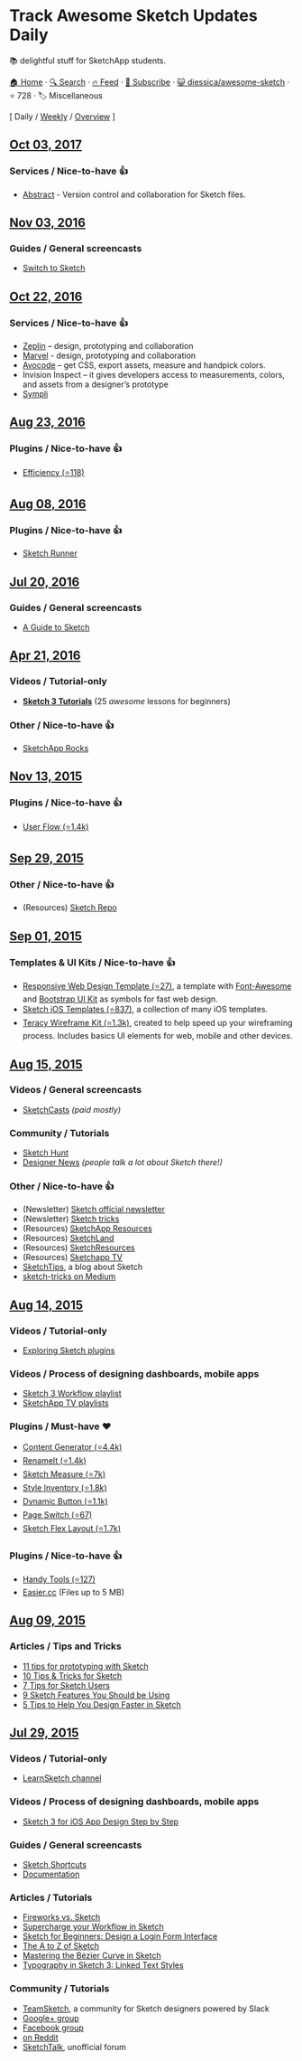 # Track Awesome Sketch Updates Daily

:books: delightful stuff for SketchApp students.

[🏠 Home](/README.md) · [🔍 Search](https://test.trackawesomelist.com/search/) · [🔥 Feed](https://test.trackawesomelist.com/diessica/awesome-sketch/feed.xml) · [📮 Subscribe](https://trackawesomelist.us17.list-manage.com/subscribe?u=d2f0117aa829c83a63ec63c2f&id=36a103854c) · [😺 diessica/awesome-sketch](https://github.com/diessica/awesome-sketch/blob/master/README.md) · ⭐ 728 · 🏷️ Miscellaneous

[ Daily / [Weekly](/content/diessica/awesome-sketch/week/README.md) / [Overview](/content/diessica/awesome-sketch/readme/README.md) ]



## [Oct 03, 2017](/content/2017/10/03/README.md)

### Services / Nice-to-have :thumbsup:

*   [Abstract](https://www.goabstract.com/) - Version control and collaboration for Sketch files.

## [Nov 03, 2016](/content/2016/11/03/README.md)

### Guides / General screencasts

*   [Switch to Sketch](https://www.switchtosketchapp.com/)

## [Oct 22, 2016](/content/2016/10/22/README.md)

### Services / Nice-to-have :thumbsup:

*   [Zeplin](https://zeplin.io) – design, prototyping and collaboration
*   [Marvel](https://marvelapp.com) - design, prototyping and collaboration
*   [Avocode](https://avocode.com) – get CSS, export assets, measure and handpick colors.
*   Invision Inspect – it gives developers access to measurements, colors, and assets from a designer’s prototype
*   [Sympli](https://sympli.io)

## [Aug 23, 2016](/content/2016/08/23/README.md)

### Plugins / Nice-to-have :thumbsup:

*   [Efficiency (⭐118)](https://github.com/x-raizor/Efficiency)

## [Aug 08, 2016](/content/2016/08/08/README.md)

### Plugins / Nice-to-have :thumbsup:

*   [Sketch Runner](http://sketchrunner.com)

## [Jul 20, 2016](/content/2016/07/20/README.md)

### Guides / General screencasts

*   [A Guide to Sketch](https://readymag.com/u91593485/guidetosketch/)

## [Apr 21, 2016](/content/2016/04/21/README.md)

### Videos / Tutorial-only

*   **[Sketch 3 Tutorials](https://www.youtube.com/playlist?list=PLLnpHn493BHE6UIsdKYlS5zu-ZYvx22CS)** (25 *awesome* lessons for beginners)

### Other / Nice-to-have :thumbsup:

*   [SketchApp Rocks](http://sketchapp.rocks/)

## [Nov 13, 2015](/content/2015/11/13/README.md)

### Plugins / Nice-to-have :thumbsup:

*   [User Flow (⭐1.4k)](https://github.com/abynim/UserFlows)

## [Sep 29, 2015](/content/2015/09/29/README.md)

### Other / Nice-to-have :thumbsup:

*   (Resources) [Sketch Repo](http://sketchrepo.com/)

## [Sep 01, 2015](/content/2015/09/01/README.md)

### Templates & UI Kits / Nice-to-have :thumbsup:

*   [Responsive Web Design Template (⭐27)](https://github.com/luandro/sketch-responsive-design-template), a template with [Font-Awesome](https://fortawesome.github.io/Font-Awesome/) and [Bootstrap UI Kit](http://bootstrapuikit.com/) as symbols for fast web design.
*   [Sketch iOS Templates (⭐837)](https://github.com/nvk/sketch-ios), a collection of many iOS templates.
*   [Teracy Wireframe Kit (⭐1.3k)](https://github.com/teracyhq/wireframe), created to help speed up your wireframing process. Includes basics UI elements for web, mobile and other devices.

## [Aug 15, 2015](/content/2015/08/15/README.md)

### Videos / General screencasts

*   [SketchCasts](http://www.sketchcasts.net/) *(paid mostly)*

### Community / Tutorials

*   [Sketch Hunt](http://sketchhunt.com/)
*   [Designer News](https://www.designernews.co/) *(people talk a lot about Sketch there!)*

### Other / Nice-to-have :thumbsup:

*   (Newsletter) [Sketch official newsletter](https://bohemian.curated.co/)
*   (Newsletter) [Sketch tricks](http://sketchtricks.com/)
*   (Resources) [SketchApp Resources](http://www.sketchappsources.com/)
*   (Resources) [SketchLand](http://sketch.land)
*   (Resources) [SketchResources](http://sketchresources.com/)
*   (Resources) [Sketchapp TV](http://sketchapp.tv/)
*   [SketchTips](http://www.sketchtips.info/), a blog about Sketch
*   [sketch-tricks on Medium](https://medium.com/sketch-tricks)

## [Aug 14, 2015](/content/2015/08/14/README.md)

### Videos / Tutorial-only

*   [Exploring Sketch plugins](https://www.youtube.com/playlist?list=PLLnpHn493BHHUZe9bihv37Z6CyXBTyb-9)

### Videos / Process of designing dashboards, mobile apps

*   [Sketch 3 Workflow playlist](https://www.youtube.com/playlist?list=PLdOb4Jg-Lxg-g4NyfQZkgkfwXJpMFwo5E)
*   [SketchApp TV playlists](https://www.youtube.com/channel/UCSdp5logiFTM3SyLJrHabOQ/playlists)

### Plugins / Must-have :heart:

*   [Content Generator (⭐4.4k)](https://github.com/timuric/Content-generator-sketch-plugin)
*   [RenameIt (⭐1.4k)](https://github.com/rodi01/RenameIt)
*   [Sketch Measure (⭐7k)](https://github.com/utom/sketch-measure)
*   [Style Inventory (⭐1.8k)](https://github.com/getflourish/Sketch-Style-Inventory/)
*   [Dynamic Button (⭐1.1k)](https://github.com/ddwht/sketch-dynamic-button)
*   [Page Switch (⭐67)](https://github.com/mauehara/sketch-page-switch)
*   [Sketch Flex Layout (⭐1.7k)](https://github.com/hrescak/Sketch-Flex-Layout)

### Plugins / Nice-to-have :thumbsup:

*   [Handy Tools (⭐127)](https://github.com/webpatch/Handy-Tools/)
*   [Easier.cc](http://easier.cc/) (Files up to 5 MB)

## [Aug 09, 2015](/content/2015/08/09/README.md)

### Articles / Tips and Tricks

*   [11 tips for prototyping with Sketch](http://blog.invisionapp.com/11-tips-for-prototyping-with-sketch/)
*   [10 Tips & Tricks for Sketch](http://saloon.io/10-tips-tricks-for-sketch/)
*   [7 Tips for Sketch Users](https://medium.com/design-idea/7-tips-for-sketch-users-e09c27c7ce08)
*   [9 Sketch Features You Should be Using](http://webdesign.tutsplus.com/tutorials/9-sketch-features-you-should-be-using--webdesign-18016)
*   [5 Tips to Help You Design Faster in Sketch](https://medium.com/product-labs/5-tips-to-help-you-design-faster-in-sketch-a9db54d10a72)

## [Jul 29, 2015](/content/2015/07/29/README.md)

### Videos / Tutorial-only

*   [LearnSketch channel](https://www.youtube.com/user/learnsketch/videos)

### Videos / Process of designing dashboards, mobile apps

*   [Sketch 3 for iOS App Design Step by Step](https://www.youtube.com/watch?v=6SyFaRNVuUA)

### Guides / General screencasts

*   [Sketch Shortcuts](http://sketchshortcuts.com/)
*   [Documentation](http://www.bohemiancoding.com/sketch/support/documentation/)

### Articles / Tutorials

*   [Fireworks vs. Sketch](http://unitid.nl/english/spot-the-difference-fireworks-and-sketch-3)
*   [Supercharge your Workflow in Sketch](https://medium.com/@bazdeas/supercharge-your-workflow-in-sketch-ebc9e5274845)
*   [Sketch for Beginners: Design a Login Form Interface](http://webdesign.tutsplus.com/tutorials/sketch-for-beginners-design-a-login-form-interface--cms-21534)
*   [The A to Z of Sketch](http://webdesign.tutsplus.com/articles/the-a-to-z-of-sketch--cms-22030)
*   [Mastering the Bézier Curve in Sketch](https://medium.com/sketch-app/mastering-the-bezier-curve-in-sketch-4da8fdf0dbbb)
*   [Typography in Sketch 3: Linked Text Styles](https://medium.com/@ericajaclyn/typography-in-sketch-3-linked-text-styles-9946a32af688)

### Community / Tutorials

*   [TeamSketch](http://teamsketch.io/), a community for Sketch designers powered by Slack
*   [Google+ group](https://plus.google.com/communities/105292892811319179094)
*   [Facebook group](https://www.facebook.com/groups/sketchformac/)
*   [on Reddit](http://www.reddit.com/r/sketchapp)
*   [SketchTalk](http://sketchtalk.io/), unofficial forum